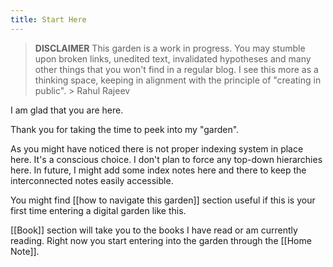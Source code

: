 ```yaml
---
title: Start Here
---  
```

> **DISCLAIMER**
> This garden is a work in progress. You may stumble upon broken links, unedited text, invalidated hypotheses and many other things that you won't find in a regular blog. I see this more as a thinking space, keeping in alignment with the principle of "creating in public". 
	> Rahul Rajeev

I am glad that you are here.

Thank you for taking the time to peek into my "garden".

As you might have noticed there is not proper indexing system in place here. It's a conscious choice. I don't plan to force any top-down hierarchies here. In future, I might add some index notes here and there to keep the interconnected notes easily accessible.

You might find [[how to navigate this garden]] section useful if this is your first time entering a digital garden like this.

 [[Book]] section will take you to the books I have read or am currently reading.
 Right now you start entering into the garden through the [[Home Note]].